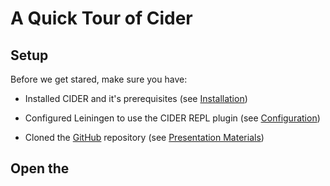# A Quick Tour of Cider

## Setup

Before we get stared, make sure you have:

* Installed CIDER and it's prerequisites (see [Installation](../../Installation/README.md))
    
*  Configured Leiningen to use the CIDER REPL plugin (see [Configuration](../../Configuration/README.md))

* Cloned the [GitHub](https://github.com/tbellisiv/clojure-emacs-cider-intro) repository (see [Presentation Materials](../../Presentation_Materials/README.md))

## Open the 







